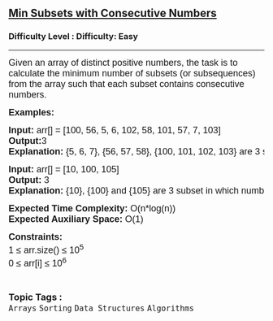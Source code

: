 <h2><a href="https://www.geeksforgeeks.org/problems/min-subsets-with-consecutive-numbers0601/1?page=3&category=Arrays&status=unsolved,attempted&sortBy=accuracy">Min Subsets with Consecutive Numbers</a></h2><h3>Difficulty Level : Difficulty: Easy</h3><hr><div class="problems_problem_content__Xm_eO"><p><span style="font-family: arial,helvetica,sans-serif;"><span style="font-size: 18px;">Given an array of distinct positive numbers, the task is to calculate the minimum number of subsets (or subsequences) from the array such that each subset contains consecutive numbers.</span></span></p>
<p><span style="font-family: arial,helvetica,sans-serif;"><span style="font-size: 18px;"><strong>Examples:</strong></span></span></p>
<pre><span style="font-family: arial,helvetica,sans-serif;"><span style="font-size: 18px;"><strong>Input: </strong>arr[] = [100, 56, 5, 6, 102, 58, 101, 57, 7, 103]</span>
<span style="font-size: 18px;"><strong>Output:</strong>3
<strong>Explanation: </strong>{5, 6, 7}, {56, 57, 58}, {100, 101, 102, 103} are 3 subset in which numbers are consecutive.</span></span></pre>
<pre><span style="font-family: arial,helvetica,sans-serif;"><span style="font-size: 18px;"><strong>Input: </strong>arr[] = [10, 100, 105]
<strong>Output: </strong>3
<strong>Explanation: </strong>{10}, {100} and {105} are 3 subset in which numbers are consecutive.</span></span> </pre>
<p><span style="font-family: arial,helvetica,sans-serif;"><span style="font-size: 18px;"><strong>Expected Time Complexity:</strong> O(n*log(n))<br><strong>Expected Auxiliary Space:</strong> O(1)</span></span></p>
<p><span style="font-family: arial,helvetica,sans-serif;"><span style="font-size: 18px;"><strong>Constraints:</strong><br>1 ≤ arr.size() ≤ 10<sup>5</sup><br>0 ≤ arr[i] ≤ 10<sup>6</sup></span></span></p></div><br><p><span style=font-size:18px><strong>Topic Tags : </strong><br><code>Arrays</code>&nbsp;<code>Sorting</code>&nbsp;<code>Data Structures</code>&nbsp;<code>Algorithms</code>&nbsp;